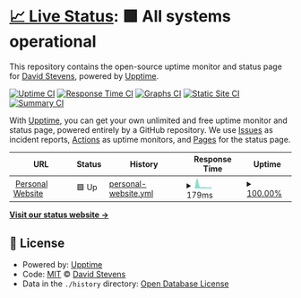 # [📈 Live Status](https://JTF4.github.io/upptime): <!--live status--> **🟩 All systems operational**

This repository contains the open-source uptime monitor and status page for [David Stevens](https://JTF4.github.io/upptime), powered by [Upptime](https://github.com/upptime/upptime).

[![Uptime CI](https://github.com/JTF4/upptime/workflows/Uptime%20CI/badge.svg)](https://github.com/JTF4/upptime/actions?query=workflow%3A%22Uptime+CI%22)
[![Response Time CI](https://github.com/JTF4/upptime/workflows/Response%20Time%20CI/badge.svg)](https://github.com/JTF4/upptime/actions?query=workflow%3A%22Response+Time+CI%22)
[![Graphs CI](https://github.com/JTF4/upptime/workflows/Graphs%20CI/badge.svg)](https://github.com/JTF4/upptime/actions?query=workflow%3A%22Graphs+CI%22)
[![Static Site CI](https://github.com/JTF4/upptime/workflows/Static%20Site%20CI/badge.svg)](https://github.com/JTF4/upptime/actions?query=workflow%3A%22Static+Site+CI%22)
[![Summary CI](https://github.com/JTF4/upptime/workflows/Summary%20CI/badge.svg)](https://github.com/JTF4/upptime/actions?query=workflow%3A%22Summary+CI%22)

With [Upptime](https://upptime.js.org), you can get your own unlimited and free uptime monitor and status page, powered entirely by a GitHub repository. We use [Issues](https://github.com/JTF4/upptime/issues) as incident reports, [Actions](https://github.com/JTF4/upptime/actions) as uptime monitors, and [Pages](https://JTF4.github.io/upptime) for the status page.

<!--start: status pages-->
<!-- This summary is generated by Upptime (https://github.com/upptime/upptime) -->
<!-- Do not edit this manually, your changes will be overwritten -->
<!-- prettier-ignore -->
| URL | Status | History | Response Time | Uptime |
| --- | ------ | ------- | ------------- | ------ |
| <img alt="" src="https://favicons.githubusercontent.com/davidstevens.co" height="13"> [Personal Website](https://davidstevens.co) | 🟩 Up | [personal-website.yml](https://github.com/JTF4/upptime/commits/HEAD/history/personal-website.yml) | <details><summary><img alt="Response time graph" src="./graphs/personal-website/response-time-week.png" height="20"> 179ms</summary><br><a href="https://JTF4.github.io/upptime/history/personal-website"><img alt="Response time 150" src="https://img.shields.io/endpoint?url=https%3A%2F%2Fraw.githubusercontent.com%2FJTF4%2Fupptime%2FHEAD%2Fapi%2Fpersonal-website%2Fresponse-time.json"></a><br><a href="https://JTF4.github.io/upptime/history/personal-website"><img alt="24-hour response time 404" src="https://img.shields.io/endpoint?url=https%3A%2F%2Fraw.githubusercontent.com%2FJTF4%2Fupptime%2FHEAD%2Fapi%2Fpersonal-website%2Fresponse-time-day.json"></a><br><a href="https://JTF4.github.io/upptime/history/personal-website"><img alt="7-day response time 179" src="https://img.shields.io/endpoint?url=https%3A%2F%2Fraw.githubusercontent.com%2FJTF4%2Fupptime%2FHEAD%2Fapi%2Fpersonal-website%2Fresponse-time-week.json"></a><br><a href="https://JTF4.github.io/upptime/history/personal-website"><img alt="30-day response time 147" src="https://img.shields.io/endpoint?url=https%3A%2F%2Fraw.githubusercontent.com%2FJTF4%2Fupptime%2FHEAD%2Fapi%2Fpersonal-website%2Fresponse-time-month.json"></a><br><a href="https://JTF4.github.io/upptime/history/personal-website"><img alt="1-year response time 150" src="https://img.shields.io/endpoint?url=https%3A%2F%2Fraw.githubusercontent.com%2FJTF4%2Fupptime%2FHEAD%2Fapi%2Fpersonal-website%2Fresponse-time-year.json"></a></details> | <details><summary><a href="https://JTF4.github.io/upptime/history/personal-website">100.00%</a></summary><a href="https://JTF4.github.io/upptime/history/personal-website"><img alt="All-time uptime 99.95%" src="https://img.shields.io/endpoint?url=https%3A%2F%2Fraw.githubusercontent.com%2FJTF4%2Fupptime%2FHEAD%2Fapi%2Fpersonal-website%2Fuptime.json"></a><br><a href="https://JTF4.github.io/upptime/history/personal-website"><img alt="24-hour uptime 100.00%" src="https://img.shields.io/endpoint?url=https%3A%2F%2Fraw.githubusercontent.com%2FJTF4%2Fupptime%2FHEAD%2Fapi%2Fpersonal-website%2Fuptime-day.json"></a><br><a href="https://JTF4.github.io/upptime/history/personal-website"><img alt="7-day uptime 100.00%" src="https://img.shields.io/endpoint?url=https%3A%2F%2Fraw.githubusercontent.com%2FJTF4%2Fupptime%2FHEAD%2Fapi%2Fpersonal-website%2Fuptime-week.json"></a><br><a href="https://JTF4.github.io/upptime/history/personal-website"><img alt="30-day uptime 99.68%" src="https://img.shields.io/endpoint?url=https%3A%2F%2Fraw.githubusercontent.com%2FJTF4%2Fupptime%2FHEAD%2Fapi%2Fpersonal-website%2Fuptime-month.json"></a><br><a href="https://JTF4.github.io/upptime/history/personal-website"><img alt="1-year uptime 99.95%" src="https://img.shields.io/endpoint?url=https%3A%2F%2Fraw.githubusercontent.com%2FJTF4%2Fupptime%2FHEAD%2Fapi%2Fpersonal-website%2Fuptime-year.json"></a></details>

<!--end: status pages-->

[**Visit our status website →**](https://JTF4.github.io/upptime)

## 📄 License

- Powered by: [Upptime](https://github.com/upptime/upptime)
- Code: [MIT](./LICENSE) © [David Stevens](https://JTF4.github.io/upptime)
- Data in the `./history` directory: [Open Database License](https://opendatacommons.org/licenses/odbl/1-0/)

